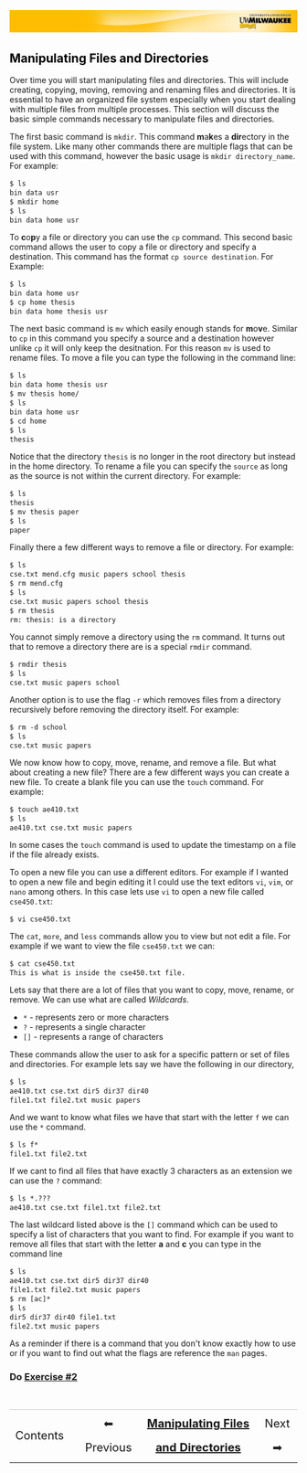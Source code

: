[![](../../Banner.jpg)](http://uwm.edu/hpc/support)

## <a name="filesfolders2"></a><a href="#contents" style="text-decoration:none; color:black;">Manipulating Files and Directories</a>

Over time you will start manipulating files and directories. This will include creating, copying, moving, removing and renaming files and directories. It is essential to have an organized file system especially when you start dealing with multiple files from multiple processes. This section will discuss the basic simple commands necessary to manipulate files and directories.

The first basic command is `mkdir`. This command **m**a**k**es a **dir**ectory in the file system. Like many other commands there are multiple flags that can be used with this command, however the basic usage is `mkdir directory_name`. For example:

	$ ls
	bin data usr
	$ mkdir home
	$ ls
	bin data home usr

To **c**o**p**y a file or directory you can use the `cp` command. This second basic command allows the user to copy a file or directory and specify a destination. This command has the format `cp source destination`. For Example:

	$ ls
	bin data home usr
	$ cp home thesis
	bin data home thesis usr

The next basic command is `mv` which easily enough stands for **m**o**v**e. Similar to `cp` in this command you specify a source and a destination however unlike `cp` it will only keep the desitnation. For this reason `mv` is used to rename files. To move a file you can type the following in the command line:

	$ ls
	bin data home thesis usr
	$ mv thesis home/
	$ ls
	bin data home usr
	$ cd home
	$ ls
	thesis

Notice that the directory `thesis` is no longer in the root directory but instead in the home directory. To rename a file you can specify the `source` as long as the source is not within the current directory. For example:

	$ ls
	thesis
	$ mv thesis paper
	$ ls
	paper

Finally there a few different ways to remove a file or directory. For example:

	$ ls
	cse.txt mend.cfg music papers school thesis
	$ rm mend.cfg
	$ ls
	cse.txt music papers school thesis
	$ rm thesis
	rm: thesis: is a directory

You cannot simply remove a directory using the `rm` command. It turns out that to remove a directory there are is a special `rmdir` command.

	$ rmdir thesis
	$ ls
	cse.txt music papers school

Another option is to use the flag `-r` which removes files from a directory recursively before removing the directory itself. For example:

	$ rm -d school
	$ ls
	cse.txt music papers

We now know how to copy, move, rename, and remove a file. But what about creating a new file? There are a few different ways you can create a new file. To create a blank file you can use the `touch` command. For example:

	$ touch ae410.txt
	$ ls
	ae410.txt cse.txt music papers

In some cases the `touch` command is used to update the timestamp on a file if the file already exists.

To open a new file you can use a different editors. For example if I wanted to open a new file and begin editing it I could use the text editors `vi`, `vim`, or `nano` among others. In this case lets use `vi` to open a new file called `cse450.txt`:

	$ vi cse450.txt

The `cat`, `more`, and `less` commands allow you to view but not edit a file. For example if we want to view the file `cse450.txt` we can:

	$ cat cse450.txt
	This is what is inside the cse450.txt file.

Lets say that there are a lot of files that you want to copy, move, rename, or remove. We can use what are called *Wildcards*.

- `*` - represents zero or more characters
- `?` - represents a single character
- `[]` - represents a range of characters

These commands allow the user to ask for a specific pattern or set of files and directories. For example lets say we have the following in our directory,

	$ ls
	ae410.txt cse.txt dir5 dir37 dir40
	file1.txt file2.txt music papers

And we want to know what files we have that start with the letter `f` we can use the `*` command.

	$ ls f*
	file1.txt file2.txt

If we cant to find all files that have exactly 3 characters as an extension we can use the `?` command:

	$ ls *.???
	ae410.txt cse.txt file1.txt file2.txt

The last wildcard listed above is the `[]` command which can be used to specify a list of characters that you want to find. For example if you want to remove all files that start with the letter **a** and **c** you can type in the command line

	$ ls
	ae410.txt cse.txt dir5 dir37 dir40
	file1.txt file2.txt music papers
	$ rm [ac]*
	$ ls
	dir5 dir37 dir40 file1.txt
	file2.txt music papers

As a reminder if there is a command that you don't know exactly how to use or if you want to find out what the flags are reference the `man` pages.

### Do [Exercise #2](./ex2.html)

<br>
<table style="width:100%; border-collapse: collapse; border:0px solid black;" >
<tr style="border:0px solid black; border-top:1px solid #CCC; line-height:300%;">
<td style=" border:0px solid black; text-align:center; font-size:20px;"><a style="text-decoration:none;" href="./bash_multi.html">Contents</a></td>
<td style=" border:0px solid black;"></td>
<td style=" border:0px solid black; text-align:center; font-size:20px;"><a style="text-decoration:none;" href="./bash_multi_2.html">⬅ Previous</a></td>
<td style=" border:0px solid black; text-align:center; font-size:20px;"><a style="font-weight:bold;" href="./bash_multi_3.html">Manipulating Files and Directories</a></td>
<td style="border:0px solid black; text-align:center; font-size:20px;"><a style="text-decoration:none;" href="./bash_multi_4.html">Next ➡</a></td>
